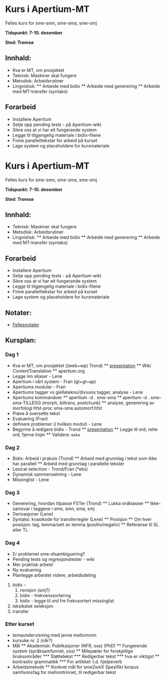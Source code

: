 # Kurs i Apertium-MT
Felles kurs for sme-smn, sme-sma, sme-smj


**Tidspunkt: 7-10. desember**


**Sted: Tromsø** 


## Innhald:

* Kva er MT, om prosjektet
* Teknisk: Maskiner skal fungere
* Metodisk: Arbeidsrutiner
* Lingvistisk: 
** Arbeide med bidix 
** Arbeide med generering
** Arbeide med MT-transfer (syntaks)




## Forarbeid


* Installere Apertium 
* Setje opp pending tests - på Apertium-wiki
* Sikre oss at vi har eit fungerande system
* Legge til tilgjengelig materiale i bidix-filene
* Finne parallelltekstar for arbeid på kurset
* Lage system og placeholdere for kursmateriale




# Kurs i Apertium-MT

Felles kurs for sme-smn, sme-sma, sme-smj


**Tidspunkt: 7-10. desember**


**Sted: Tromsø** 


## Innhald:
* Teknisk: Maskiner skal fungere
* Metodisk: Arbeidsrutiner
* Lingvistisk: 
** Arbeide med bidix 
** Arbeide med generering
** Arbeide med MT-transfer (syntaks)




## Forarbeid


* Installere Apertium 
* Setje opp pending tests - på Apertium-wiki
* Sikre oss at vi har eit fungerande system
* Legge til tilgjengelig materiale i bidix-filene
* Finne parallelltekstar for arbeid på kurset
* Lage system og placeholdere for kursmateriale


## Notater:
* [Fellesnotater](coursenotes.html)


## Kursplan:


###  Dag 1

* Kva er MT, om prosjektet ((web+wp) Trond)
** [presentation](session_mt.pdf)
** Wiki ContentTranslation
** apertium.org
* Legge inn aliaser - Lene
* Apertium i vårt system - Fran (gt+gt=ap)
* Apertiums moduler  - Fran
* Apertiums tagger vs giellatekno/divvuns tagger, analyse - Lene
* Apertiums kommandoer
** apertium -d . sme-sma
** apertium -d . sme-sma-TILLEGG (morph, biltrans, postchunk)
** analyse, generering av morfologi hfst-proc sma-sme.automorf.hfst
* Prøve å oversette tekst 
* Evaluering (Fran)
* definere problemer (i hvilken modul) - Lene
* Begynne å redigere bidix - Trond
** [presentation](session_bidix.pdf)
** Legge til ord, rette ord, fjerne linjer
** Validere: `make`


###  Dag 2

* Bidix: Arbeid i praksis (Trond)
** Arbeid med grunnlag i tekst som ikke har parallell
** Arbeid med grunnlag i parallelle tekster 
* Lexical selection - Trond/Fran (*eks)
* Dynamisk sammensetning - Lene
* Missinglist - Lene


###  Dag 3

* Generering, hvordan tilpasse FSTer (Trond)
** Lukka ordklasser
** Ikke-samsvar i taggene i sme, smn, sma, smj
* Derivasjoner (Lene)
* Syntaks: kvasikode for transferregler (Lene)
** Posisjon 
** Om hver posisjon: tag, lemma/sett av lemma (positiv/negativ)
** Referanse til SL eller TL


###  Dag 4

* Er problemet sme-disambiguering?
* Pending tests og regresjonstester - wiki
* Mer praktisk arbeid
* Ny evaluering
* Planlegge arbeidet videre, arbeidsdeling

1. bidix - 
	1. revisjon (smj?)
	1. bidix - frekvenssortering
	1. bidix - legge til ord fre frekvsortert missinglist
1. leksikalsk seleksjon
1. transfer


###  Etter kurset

* temaundervisning med jevne mellomrom
* kursuke nr. 2 (når?)
* Mål
** Akademisk: Publikasjoner (NFR, oss) (PhD)
** Fungerende system (språksamfunnet, oss)
** Milepæler for forskjellige bruksområder
*** Støttetekst
*** Redigerbar tekst
*** hva er viktigst
** kontrastiv grammatikk 
*** For artikkel: t.d. hjelpeverb
* Arbeidsmetode
** Konkret mål for sme2smX Spesifikt korpus
   samfunnsfag for mellomtrinnet, 
   til redigerbar tekst




